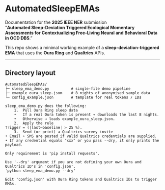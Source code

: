 # AutomatedSleepEMAs

Documentation for the **2025 IEEE NER** submission  
“**Automated Sleep-Deviation Triggered Ecological Momentary Assessments for Contextualizing Free-Living Neural and Behavioral Data in OCD DBS**.”

This repo shows a minimal working example of a **sleep-deviation-triggered EMA** that uses the **Oura Ring** and **Qualtrics** APIs.

---

## Directory layout

```text
AutomatedSleepEMAs/
├─ sleep_ema_demo.py          # single-file demo pipeline
├─ example_oura_sleep.json    # 8 nights of anonymised sample data
└─ config_example.json        # template for real tokens / IDs

sleep_ema_demo.py does the following:
	1.	Pull Oura Ring sleep data
	•	If a real Oura token is present → downloads the last 8 nights.
	•	Otherwise → loads example_oura_sleep.json.
	2.	Apply the rule
Trigger = (|last–baseline| > 25 %).
	3.	Send (or print) a Qualtrics survey invite
• Email + SMS are posted if valid Qualtrics credentials are supplied.
• If any credential equals "xxx" or you pass --dry, it only prints the payload.

Only requirement is 'pip install requests'.

Use '--dry' argument if you are not defining your own Oura and Qualtrics ID's in 'config.json'.
'python sleep_ema_demo.py --dry'

Edit 'config.json' with Oura Ring tokens and Qualtrics IDs to trigger EMAs.